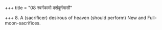 +++
title = "08 स्वर्गकामो दर्शपूर्णमासौ"

+++
8. A (sacrificer) desirous of heaven (should perform) New and Full-moon-sacrifices.  
